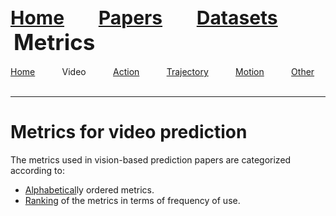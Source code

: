 <a name=top></a>
---
<a href=../../README.md#top><l style="font-size:30px">Home</l></a>&nbsp; &nbsp; &nbsp; &nbsp; &nbsp; &nbsp;<a href=../../papers/papers.md#top><l style="font-size:30px">Papers</l></a>&nbsp; &nbsp; &nbsp; &nbsp; &nbsp; &nbsp;<a href=../../datasets/datasets.md#top><l style="font-size:30px">Datasets</l></a>&nbsp; &nbsp; &nbsp; &nbsp; &nbsp; &nbsp;<l style="font-size:35px">Metrics</l>&nbsp; &nbsp; &nbsp; &nbsp; &nbsp; &nbsp;
---
[Home](../metrics.md#top)&nbsp; &nbsp; &nbsp; &nbsp; &nbsp; &nbsp;Video&nbsp; &nbsp; &nbsp; &nbsp; &nbsp; &nbsp;[Action](../action/action_metrics.md#top)&nbsp; &nbsp; &nbsp; &nbsp; &nbsp; &nbsp;[Trajectory](../trajectory/trajectory_metrics.md#top)&nbsp; &nbsp; &nbsp; &nbsp; &nbsp; &nbsp;[Motion](../motion/motion_metrics.md#top)&nbsp; &nbsp; &nbsp; &nbsp; &nbsp; &nbsp;[Other](../other/other_metrics.md#top)&nbsp; &nbsp; &nbsp; &nbsp; &nbsp; &nbsp;
___
# Metrics for video prediction
 The metrics used in vision-based prediction papers are categorized according to:
* <a href=video_alphabetical/video_alphabetical_metrics.md#top>Alphabetical</a>ly ordered metrics.
* <a href=video_ranking/video_ranking_metrics.md#top>Ranking</a> of the metrics in terms of frequency of use.
